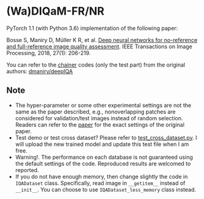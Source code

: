 # (Wa)DIQaM-FR/NR
PyTorch 1.1 (with Python 3.6) implementation of the following paper:

Bosse S, Maniry D, Müller K R, et al. [Deep neural networks for no-reference and full-reference image quality assessment](https://ieeexplore.ieee.org/document/8063957). IEEE Transactions on Image Processing, 2018, 27(1): 206-219.

You can refer to the [chainer](https://chainer.org/) codes (only the test part) from the original authors: [dmaniry/deepIQA](https://github.com/dmaniry/deepIQA)

## Note
- The hyper-parameter or some other experimental settings are not the same as the paper described, e.g., nonoverlapping patches are considered for validation/test images instead of random selection. Readers can refer to the [paper](https://ieeexplore.ieee.org/document/8063957) for the exact settings of the original paper.
- Test demo or test cross dataset? Please refer to [test_cross_dataset.py](https://github.com/lidq92/WaDIQaM/blob/master/PyTorch%200.3%20implementation/test_cross_dataset.py). I will upload the new trained model and update this test file when I am free.
- Warning!. The performance on each database is not guaranteed using the default settings of the code. Reproduced results are welcomed to reported.
- If you do not have enough memory, then change slightly the code in `IQADataset` class. Specifically, read image in `__getitem__` instead of  `__init__`. You can choose to use `IQADataset_less_memory` class instead.